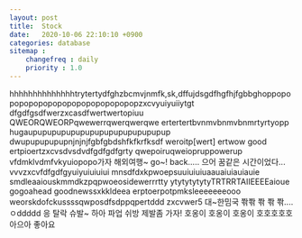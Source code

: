 ```yaml
---
layout: post
title:  Stock
date:   2020-10-06 22:10:10 +0900
categories: database
sitemap :
    changefreq : daily
    priority : 1.0
---
```

hhhhhhhhhhhhhhtrytertydfghzbcmvjnmfk,sk,dffujdsgdfhgfhjfgbbghoppopopopopopopopopopopopopopopopzxcvyuiyuiiytgt
dfgdfgsdfwerzxcasdfwertwertopiuu
QWEORQWEORPqwewerrqwerqwerqwe
ertertertbvnmvbnmvbnmrtyrtyopp
hugaupupupupupupupupupupupupupupup
dwupupupupupnjnjnjfgbfgbdshfkfkrfksdf
weroitp[wert] ertwow good
ertpioertzxcvsdvsdvdfgdfgdfgrty
qwepoiruqweiopruppowerup
vfdmklvdmfvkyuiopopo가자 해외여행~
go~!
back..... 으어 꿈같은 시간이었다...
vvvzxcvfdfgdfgyuiyuiuiuiui
mnsdfdxkpwoepsuuiuiuiuaauaiuiauiauie
smdleaaiouskmmdkzpqpwoeosidewerrrtty
ytytytytytyTRTRRTAIIEEEEaioue gogoahead goodnewssxkkldeea
erptoerpotpmksleeeeeeeooo
weorskdofckussssqwposdfsdppqpertddd
zxcvwer5
대~한밈국 쫚쫚 쫚 쫚 쫚....ㅇddddd
응 탈락 슈발~ 하아 파업 쉬방
제발좀 가자! 호옹이 호옹이 호옹이 호호호호호 아으아 좋아요